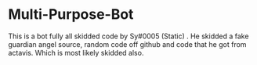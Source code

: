 # Multi-Purpose-Bot
This is a bot fully all skidded code by Sy#0005 (Static) . He skidded a fake guardian angel source, random code off github and code that he got from actavis. Which is most likely skidded also.
